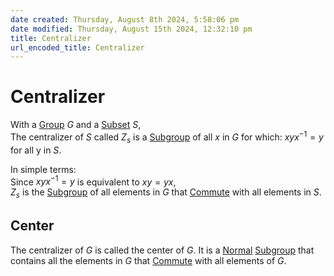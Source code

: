 ```yaml
---  
date created: Thursday, August 8th 2024, 5:58:06 pm  
date modified: Thursday, August 15th 2024, 12:32:10 pm  
title: Centralizer  
url_encoded_title: Centralizer  
---  
```

# Centralizer  
With a [Group](./Group.md) $G$ and a [Subset](../Sets/Subset.md) $S$,  
The centralizer of $S$ called $Z_s$ is a [Subgroup](./Subgroup.md) of all $x$ in $G$ for which: $xyx^{-1}=y$ for all y in $S$.  
  
In simple terms:  
Since $xyx^{-1}=y$ is equivalent to $xy=yx$,  
$Z_s$ is the [Subgroup](./Subgroup.md) of all elements in $G$ that [Commute](../Commutativity-(Abelian).md) with all elements in $S$.  
## Center  
The centralizer of $G$ is called the center of $G$. It is a [Normal](./Subgroup.md#normal) [Subgroup](./Subgroup.md) that contains all the elements in $G$ that [Commute](../Commutativity-(Abelian).md) with all elements of $G$.  
